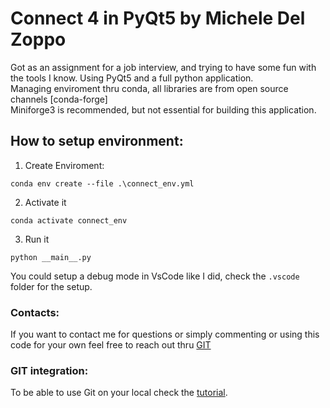 # Connect 4 in PyQt5 by Michele Del Zoppo

Got as an assignment for a job interview, and trying to have some fun with the tools I know.
Using PyQt5 and a full python application.  
Managing enviroment thru conda, all libraries are from open source channels [conda-forge]  
Miniforge3 is recommended, but not essential for building this application.

## How to setup environment:

1)  Create Enviroment:

`conda env create --file .\connect_env.yml`

2) Activate it

`conda activate connect_env`

3) Run it

`python __main__.py`

You could setup a debug mode in VsCode like I did, check the `.vscode` folder for the setup.

### Contacts:
If you want to contact me for questions or simply commenting or using this code for your own feel free to reach out thru [GIT](https://github.com/pdmkdz)

### GIT integration:
To be able to use Git on your local check the [tutorial](https://git-scm.com/book/en/v2/Getting-Started-First-Time-Git-Setup).